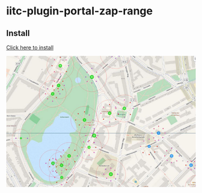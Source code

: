 iitc-plugin-portal-zap-range
============================

Install
--------
[Click here to install](https://github.com/Chaosbit/iitc-plugin-portal-zap-range/raw/master/portal-zap-range.user.js)


![Screenshot](https://github.com/Chaosbit/iitc-plugin-portal-zap-range/raw/master/screenshot.jpg "Screenshot")